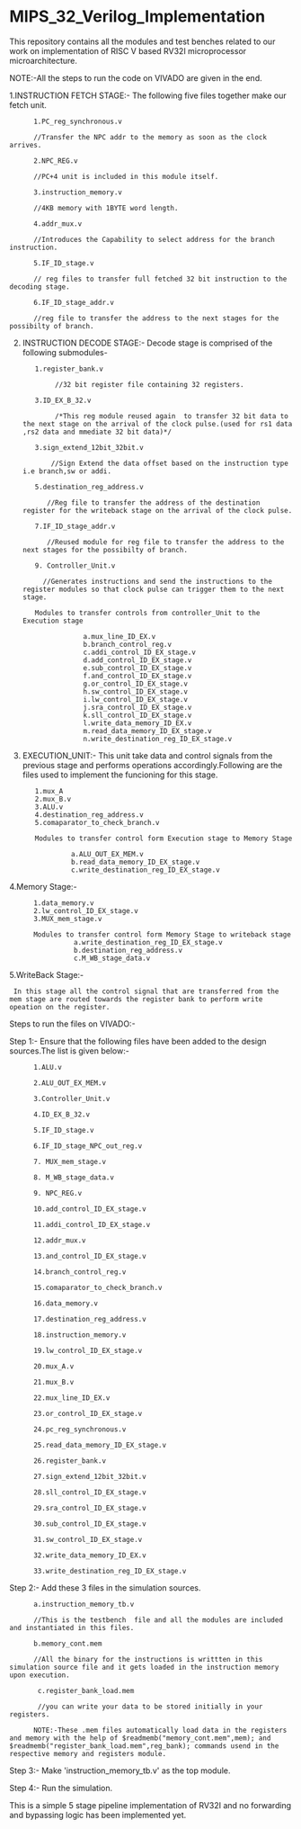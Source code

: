 # MIPS_32_Verilog_Implementation

This repository contains all  the modules and test benches related to our work on implementation of RISC V based RV32I microprocessor microarchitecture.

NOTE:-All the steps to run the code on VIVADO are given in the end.


1.INSTRUCTION FETCH STAGE:- The following five files together make our fetch unit.

          1.PC_reg_synchronous.v 
          
          //Transfer the NPC addr to the memory as soon as the clock arrives.
          
          2.NPC_REG.v
          
          //PC+4 unit is included in this module itself.
          
          3.instruction_memory.v 
          
          //4KB memory with 1BYTE word length.
          
          4.addr_mux.v  
          
          //Introduces the Capability to select address for the branch instruction.
          
          5.IF_ID_stage.v
          
          // reg files to transfer full fetched 32 bit instruction to the decoding stage.
          
          6.IF_ID_stage_addr.v
          
          //reg file to transfer the address to the next stages for the possibilty of branch.
          
     
2. INSTRUCTION DECODE STAGE:- Decode stage is comprised of the following submodules-

          1.register_bank.v 
          
               //32 bit register file containing 32 registers.
               
          3.ID_EX_B_32.v 
                                     
               /*This reg module reused again  to transfer 32 bit data to the next stage on the arrival of the clock pulse.(used for rs1 data ,rs2 data and mmediate 32 bit data)*/
               
          3.sign_extend_12bit_32bit.v
          
              //Sign Extend the data offset based on the instruction type i.e branch,sw or addi.
              
          5.destination_reg_address.v  
                    
             //Reg file to transfer the address of the destination register for the writeback stage on the arrival of the clock pulse.
             
          7.IF_ID_stage_addr.v  
                         
             //Reused module for reg file to transfer the address to the next stages for the possibilty of branch. 
             
          9. Controller_Unit.v  
                    
            //Generates instructions and send the instructions to the  register modules so that clock pulse can trigger them to the next stage.
            
          Modules to transfer controls from controller_Unit to the Execution stage
          
                      a.mux_line_ID_EX.v
                      b.branch_control_reg.v
                      c.addi_control_ID_EX_stage.v
                      d.add_control_ID_EX_stage.v
                      e.sub_control_ID_EX_stage.v
                      f.and_control_ID_EX_stage.v
                      g.or_control_ID_EX_stage.v
                      h.sw_control_ID_EX_stage.v
                      i.lw_control_ID_EX_stage.v
                      j.sra_control_ID_EX_stage.v
                      k.sll_control_ID_EX_stage.v
                      l.write_data_memory_ID_EX.v
                      m.read_data_memory_ID_EX_stage.v
                      n.write_destination_reg_ID_EX_stage.v
                      
3. EXECUTION_UNIT:- This unit take data and control signals from the previous stage and performs operations accordingly.Following are the files used to implement the funcioning for this stage.
          
          1.mux_A
          2.mux_B.v
          3.ALU.v
          4.destination_reg_address.v
          5.comaparator_to_check_branch.v
          
          Modules to transfer control form Execution stage to Memory Stage
                   
                   a.ALU_OUT_EX_MEM.v
                   b.read_data_memory_ID_EX_stage.v
                   c.write_destination_reg_ID_EX_stage.v
                   
          
4.Memory Stage:-
          
          1.data_memory.v
          2.lw_control_ID_EX_stage.v
          3.MUX_mem_stage.v
          
          Modules to transfer control form Memory Stage to writeback stage
                    a.write_destination_reg_ID_EX_stage.v
                    b.destination_reg_address.v
                    c.M_WB_stage_data.v
                    
5.WriteBack Stage:-

     In this stage all the control signal that are transferred from the mem stage are routed towards the register bank to perform write opeation on the register.

            




Steps to run the files on VIVADO:-

Step 1:- Ensure that the following files have been added to the design sources.The list is given below:-

          1.ALU.v

          2.ALU_OUT_EX_MEM.v

          3.Controller_Unit.v

          4.ID_EX_B_32.v

          5.IF_ID_stage.v

          6.IF_ID_stage_NPC_out_reg.v

          7. MUX_mem_stage.v

          8. M_WB_stage_data.v

          9. NPC_REG.v

          10.add_control_ID_EX_stage.v

          11.addi_control_ID_EX_stage.v

          12.addr_mux.v

          13.and_control_ID_EX_stage.v

          14.branch_control_reg.v

          15.comaparator_to_check_branch.v

          16.data_memory.v

          17.destination_reg_address.v

          18.instruction_memory.v

          19.lw_control_ID_EX_stage.v

          20.mux_A.v

          21.mux_B.v

          22.mux_line_ID_EX.v

          23.or_control_ID_EX_stage.v

          24.pc_reg_synchronous.v

          25.read_data_memory_ID_EX_stage.v

          26.register_bank.v

          27.sign_extend_12bit_32bit.v

          28.sll_control_ID_EX_stage.v

          29.sra_control_ID_EX_stage.v

          30.sub_control_ID_EX_stage.v

          31.sw_control_ID_EX_stage.v

          32.write_data_memory_ID_EX.v

          33.write_destination_reg_ID_EX_stage.v


Step 2:- Add these 3 files in the simulation sources.
          
          a.instruction_memory_tb.v
          
          //This is the testbench  file and all the modules are included and instantiated in this files.
          
          b.memory_cont.mem
          
          //All the binary for the instructions is writtten in this simulation source file and it gets loaded in the instruction memory upon execution.
                
           c.register_bank_load.mem
           
           //you can write your data to be stored initially in your registers.
          
          NOTE:-These .mem files automatically load data in the registers and memory with the help of $readmemb("memory_cont.mem",mem); and $readmemb("register_bank_load.mem",reg_bank); commands usend in the respective memory and registers module.
                   
 Step 3:- Make 'instruction_memory_tb.v' as the top module.
 
 Step 4:- Run the simulation.
          
          
                    
          
          
          
This is a simple 5 stage pipeline implementation of RV32I and no forwarding and bypassing logic has been implemented yet.
